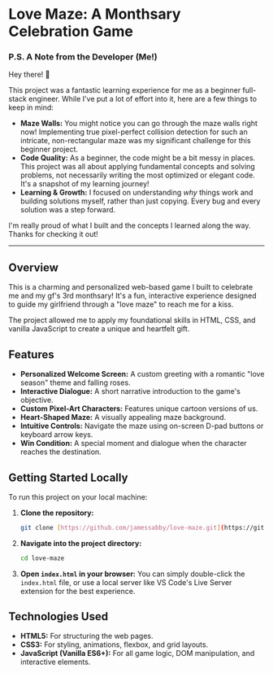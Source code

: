 # Love Maze: A Monthsary Celebration Game 

### P.S. A Note from the Developer (Me!)

Hey there! 👋

This project was a fantastic learning experience for me as a beginner full-stack engineer. While I've put a lot of effort into it, here are a few things to keep in mind:

* **Maze Walls:** You might notice you can go through the maze walls right now! Implementing true pixel-perfect collision detection for such an intricate, non-rectangular maze was my significant challenge for this beginner project.
* **Code Quality:** As a beginner, the code might be a bit messy in places. This project was all about applying fundamental concepts and solving problems, not necessarily writing the most optimized or elegant code. It's a snapshot of my learning journey!
* **Learning & Growth:** I focused on understanding *why* things work and building solutions myself, rather than just copying. Every bug and every solution was a step forward.

I'm really proud of what I built and the concepts I learned along the way. Thanks for checking it out!

---

## Overview

This is a charming and personalized web-based game I built to celebrate me and my gf's 3rd monthsary! It's a fun, interactive experience designed to guide my girlfriend through a "love maze" to reach me for a kiss.

The project allowed me to apply my foundational skills in HTML, CSS, and vanilla JavaScript to create a unique and heartfelt gift.

## Features

-   **Personalized Welcome Screen:** A custom greeting with a romantic "love season" theme and falling roses.
-   **Interactive Dialogue:** A short narrative introduction to the game's objective.
-   **Custom Pixel-Art Characters:** Features unique cartoon versions of us.
-   **Heart-Shaped Maze:** A visually appealing maze background.
-   **Intuitive Controls:** Navigate the maze using on-screen D-pad buttons or keyboard arrow keys.
-   **Win Condition:** A special moment and dialogue when the character reaches the destination.

## Getting Started Locally

To run this project on your local machine:

1.  **Clone the repository:**
    ```bash
    git clone [https://github.com/jamessabby/love-maze.git](https://github.com/jamessabby/love-maze.git)
    ```
2.  **Navigate into the project directory:**
    ```bash
    cd love-maze
    ```
3.  **Open `index.html` in your browser:** You can simply double-click the `index.html` file, or use a local server like VS Code's Live Server extension for the best experience.

## Technologies Used

-   **HTML5:** For structuring the web pages.
-   **CSS3:** For styling, animations, flexbox, and grid layouts.
-   **JavaScript (Vanilla ES6+):** For all game logic, DOM manipulation, and interactive elements.
